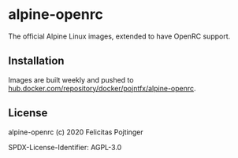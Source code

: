 # alpine-openrc

The official Alpine Linux images, extended to have OpenRC support.

## Installation

Images are built weekly and pushed to [hub.docker.com/repository/docker/pojntfx/alpine-openrc](https://hub.docker.com/repository/docker/pojntfx/alpine-openrc).

## License

alpine-openrc (c) 2020 Felicitas Pojtinger

SPDX-License-Identifier: AGPL-3.0
